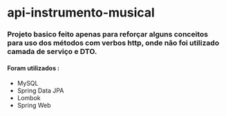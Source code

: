 # api-instrumento-musical

### Projeto basico feito apenas para reforçar alguns conceitos para uso dos métodos com verbos http, onde não foi utilizado camada de serviço e DTO.

#### Foram utilizados :

- MySQL
- Spring Data JPA
- Lombok
- Spring Web

